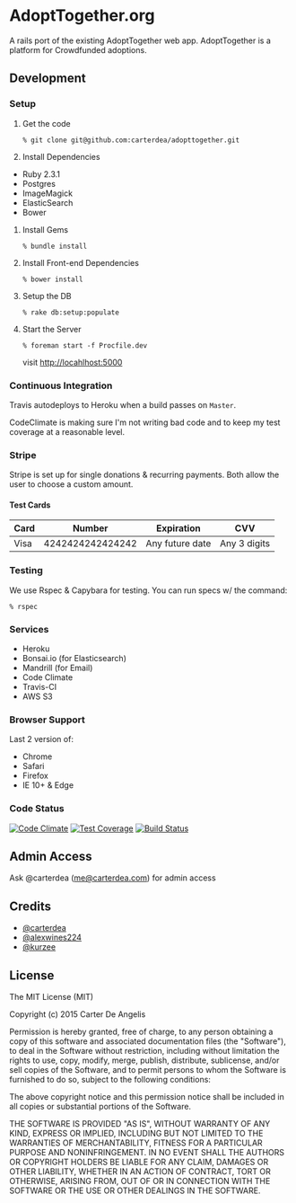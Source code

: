 # AdoptTogether.org
A rails port of the existing AdoptTogether web app. AdoptTogether is a platform for Crowdfunded adoptions.

## Development

### Setup

1. Get the code

    ```shell
    % git clone git@github.com:carterdea/adopttogether.git
    ```

1. Install Dependencies
  * Ruby 2.3.1
  * Postgres
  * ImageMagick
  * ElasticSearch
  * Bower

1. Install Gems

    ```shell
    % bundle install
    ```

1. Install Front-end Dependencies

    ```shell
    % bower install
    ```

1. Setup the DB

    ```shell
    % rake db:setup:populate
    ```

1. Start the Server

    ```shell
    % foreman start -f Procfile.dev
    ```
    visit [http://locahlhost:5000](http://localhost:5000)

### Continuous Integration
Travis autodeploys to Heroku when a build passes on `Master`.

CodeClimate is making sure I'm not writing bad code and to keep my test coverage at a reasonable level.

### Stripe
Stripe is set up for single donations & recurring payments. Both allow the user to choose a custom amount.

#### Test Cards

<table>
  <thead>
    <tr>
      <th>Card</th>
      <th>Number</th>
      <th>Expiration</th>
      <th>CVV</th>
    </tr>
  </thead>
  <tbody>
    <tr>
      <td>Visa</td>
      <td>4242424242424242</td>
      <td>Any future date</td>
      <td>Any 3 digits</td>
    </tr>
  </tbody>
</table>

### Testing
We use Rspec & Capybara for testing. You can run specs w/ the command:

```shell
% rspec
```

### Services
- Heroku
- Bonsai.io (for Elasticsearch)
- Mandrill (for Email)
- Code Climate
- Travis-CI
- AWS S3

### Browser Support
Last 2 version of:
- Chrome
- Safari
- Firefox
- IE 10+ & Edge


### Code Status
[![Code Climate](https://codeclimate.com/github/carterdea/adopttogether/badges/gpa.svg)](https://codeclimate.com/github/carterdea/adopttogether) [![Test Coverage](https://codeclimate.com/github/carterdea/adopttogether/badges/coverage.svg)](https://codeclimate.com/github/carterdea/adopttogether/coverage) [![Build Status](https://travis-ci.org/carterdea/adopttogether.svg?branch=master)](https://travis-ci.org/carterdea/adopttogether)

## Admin Access
Ask @carterdea (me@carterdea.com) for admin access


Credits
-------
- [@carterdea](https://github.com/carterdea)
- [@alexwines224](https://github.com/Alexwines224)
- [@kurzee](https://github.com/kurzee)

License
-------

The MIT License (MIT)

Copyright (c) 2015 Carter De Angelis

Permission is hereby granted, free of charge, to any person obtaining a copy
of this software and associated documentation files (the "Software"), to deal
in the Software without restriction, including without limitation the rights
to use, copy, modify, merge, publish, distribute, sublicense, and/or sell
copies of the Software, and to permit persons to whom the Software is
furnished to do so, subject to the following conditions:

The above copyright notice and this permission notice shall be included in
all copies or substantial portions of the Software.

THE SOFTWARE IS PROVIDED "AS IS", WITHOUT WARRANTY OF ANY KIND, EXPRESS OR
IMPLIED, INCLUDING BUT NOT LIMITED TO THE WARRANTIES OF MERCHANTABILITY,
FITNESS FOR A PARTICULAR PURPOSE AND NONINFRINGEMENT. IN NO EVENT SHALL THE
AUTHORS OR COPYRIGHT HOLDERS BE LIABLE FOR ANY CLAIM, DAMAGES OR OTHER
LIABILITY, WHETHER IN AN ACTION OF CONTRACT, TORT OR OTHERWISE, ARISING FROM,
OUT OF OR IN CONNECTION WITH THE SOFTWARE OR THE USE OR OTHER DEALINGS IN
THE SOFTWARE.
